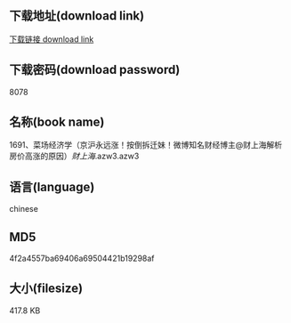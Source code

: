 ## 下载地址(download link)
[下载链接 download link](https://voluble-croquembouche-d321dc.netlify.app/?s=1691%E3%80%81%E8%8F%9C%E5%9C%BA%E7%BB%8F%E6%B5%8E%E5%AD%A6%EF%BC%88%E4%BA%AC%E6%B2%AA%E6%B0%B8%E8%BF%9C%E6%B6%A8%EF%BC%81%E6%8C%89%E5%80%92%E6%8B%86%E8%BF%81%E5%A6%B9%EF%BC%81%E5%BE%AE%E5%8D%9A%E7%9F%A5%E5%90%8D%E8%B4%A2%E7%BB%8F%E5%8D%9A%E4%B8%BB%40%E8%B4%A2%E4%B8%8A%E6%B5%B7%E8%A7%A3%E6%9E%90%E6%88%BF%E4%BB%B7%E9%AB%98%E6%B6%A8%E7%9A%84%E5%8E%9F%E5%9B%A0%EF%BC%89_%E8%B4%A2%E4%B8%8A%E6%B5%B7_.azw3)

## 下载密码(download password)
8078

## 名称(book name)
1691、菜场经济学（京沪永远涨！按倒拆迁妹！微博知名财经博主@财上海解析房价高涨的原因）_财上海_.azw3.azw3

## 语言(language)
chinese

## MD5
4f2a4557ba69406a69504421b19298af

## 大小(filesize)
417.8 KB
